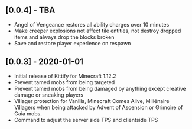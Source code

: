 ## [0.0.4] - TBA
- Angel of Vengeance restores all ability charges over 10 minutes
- Make creeper explosions not affect tile entities, not destroy dropped items and always drop the blocks broken
- Save and restore player experience on respawn

## [0.0.3] - 2020-01-01
- Initial release of Kittify for Minecraft 1.12.2
- Prevent tamed mobs from being targeted
- Prevent tamed mobs from being damaged by anything except creative damage or sneaking players
- Villager protection for Vanilla, Minecraft Comes Alive, Millénaire Villagers when being attacked by Advent of Ascension or Grimoire of Gaia mobs.
- Command to adjust the server side TPS and clientside TPS
